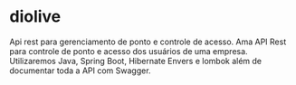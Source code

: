 # diolive
Api rest para gerenciamento de ponto e controle de acesso.
Ama API Rest para controle de ponto e acesso dos usuários de uma empresa.
Utilizaremos Java, Spring Boot, Hibernate Envers e lombok além de documentar toda a API com Swagger.



